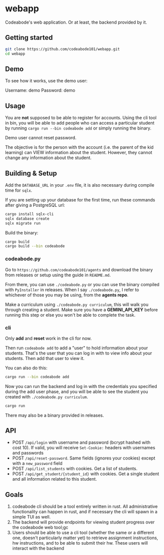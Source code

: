# webapp
Codeabode's web application. Or at least, the backend provided by it.

## Getting started

```bash
git clone https://github.com/codeabode101/webapp.git
cd webapp
```

## Demo
To see how it works, use the demo user:

Username: demo
Password: demo

## Usage
You are **not** supposed to be able to register for accounts. Using the cli tool in bin, you will be able to add people who can access a particular student by running `cargo run --bin codeabode add` or simply running the binary. 

Demo user cannot reset password.

The objective is for the person with the account (i.e. the parent of the kid learning) can VIEW information about the student. However, they cannot change any information about the student.

## Building & Setup

Add the `DATABASE_URL` in your `.env` file, it is also necessary during compile time for `sqlx`.

If you are setting up your database for the first time, run these commands after giving a PostgreSQL url:

```bash
cargo install sqlx-cli
sqlx database create
sqlx migrate run
```

Build the binary:

```bash
cargo build
cargo build --bin codeabode
```

### codeabode.py

Go to `https://github.com/codeabode101/agents` and download the binary from releases or setup using the guide in `README.md`. 

From there, you can use `./codeabode.py` or you can use the binary compiled with `PyInstaller` in releases. When I say `./codeabode.py`, I refer to whichever of those you may be using, from the **agents repo**.

Make a curriculum using `./codeabode.py curriculum`, this will walk you through creating a student. Make sure you have a **GEMINI_API_KEY** before running this step or else you won't be able to complete the task.

### cli

Only **add** and **reset** work in the cli for now.

Then run `codeabode add` to add a "user" to hold information about your students. That's the user that you can log in with to view info about your students. Then add that user to view it.

You can also do this:

```bash
cargo run --bin codeabode add
```

Now you can run the backend and log in with the credentials you specified during the add user phase, and you will be able to see the student you created with `./codeabode.py curriculum`.

```bash
cargo run
```

There may also be a binary provided in releases.

## API

- POST `/api/login` with username and password (bcrypt hashed with cost 10). If valid, you will receive `Set-Cookie:` headers with usernames and passwords
- POST `/api/reset-password`. Same fields (ignores your cookies) except with a `new_password` field
- POST `/api/list_students` with cookies. Get a list of students.
- POST `/api/get_student/{student_id}` with cookies. Get a single student and all information related to this student.

## Goals

1. codeabode cli should be a tool entirely written in rust. All administrative functionality can happen in rust, and if necessary the cli will spawn in a simple TUI as well. 
2. The backend will provide endpoints for viewing student progress over the codeabode web tool;gc
3. Users should be able to use a cli tool (whether the same or a different one, doesn't particularly matter yet) to retrieve assignment instructions, hw instructions, and to be able to submit their hw. These users will interact with the backend
